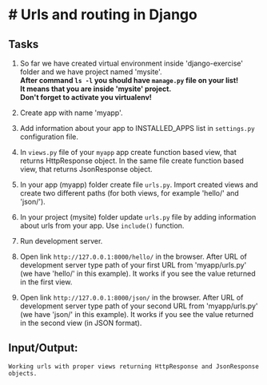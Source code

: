 # # Urls and routing in Django 

## Tasks
1. So far we have created virtual environment inside 'django-exercise' folder and we have project named 'mysite'.  
   **After command ```ls -l``` you should have ```manage.py``` file on your list!  
    It means that you are inside 'mysite' project.  
    Don't forget to activate you virtualenv!**

2. Create app with name 'myapp'.  

3. Add information about your app to INSTALLED_APPS list in ```settings.py``` configuration file.

4. In ```views.py``` file of your ```myapp``` app create  function based view, that returns HttpResponse object. In the same file create  function based view, that returns JsonResponse object.


5. In your app (myapp) folder create file ```urls.py```. Import created views and create two different paths (for both views, for example 'hello/' and 'json/').

6. In your project (mysite) folder update ```urls.py``` file by adding information about urls from your app. Use ```include()``` function.

7. Run development server.

8. Open link ```http://127.0.0.1:8000/hello/``` in the browser. After URL of development server type path of your first URL from 'myapp/urls.py' (we have 'hello/' in this example). It works if you see the value returned in the first view.

9. Open link ```http://127.0.0.1:8000/json/``` in the browser. After URL of development server type path of your second URL from 'myapp/urls.py' (we have 'json/' in this example). It works if you see the value returned in the second view (in JSON format).

## Input/Output:
```
Working urls with proper views returning HttpResponse and JsonResponse objects.
```